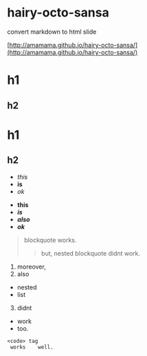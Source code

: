 # hairy-octo-sansa
convert markdown to html slide

[http://amamama.github.io/hairy-octo-sansa/](http://amamama.github.io/hairy-octo-sansa/)

h1
===
h2
---
# h1
## h2
- _this_
- __is__
- *ok*

* **this**
* **_is_**
* __*also*__
* ***ok***

> blockquote works.
> > but,
> > nested blockquote
> didnt work.
1. moreover,
2. also
  - nested
  - list
3. didnt
  * work
  * too.

```
<code> tag
 works    well.
```
